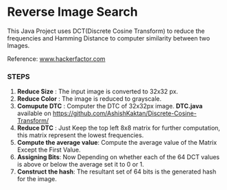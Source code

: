 Reverse Image Search
====================

This Java Project uses DCT(Discrete Cosine Transform) to reduce the frequencies and Hamming Distance to computer similarity between two Images.

Reference: www.hackerfactor.com

### STEPS  

1. **Reduce Size** : The input image is converted to 32x32 px.
2. **Reduce Color** : The image is reduced to grayscale.
3. **Comupute DTC** : Computer the DTC of 32x32px image.  **DTC.java** available on https://github.com/AshishKaktan/Discrete-Cosine-Transform/
4. **Reduce DTC** : Just Keep the top left 8x8 matrix for further computation, this matrix represent the lowest frequencies.
5. **Compute the average value**: Compute the average value of the Matrix Except the First Value.
6. **Assigning Bits**: Now Depending on whether each of the 64 DCT values is above or below the average set it to 0 or 1.
7. **Construct the hash**: The resultant set of 64 bits is the generated hash for the image.

